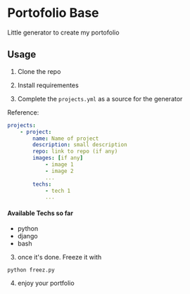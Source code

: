 # Portofolio Base

Little generator to create my portofolio

## Usage

1. Clone the repo
1. Install requirementes

2. Complete the `projects.yml` as a source for the generator

Reference:
```yaml
projects:
    - project:
        name: Name of project
        description: small description
        repo: link to repo (if any)
        images: [if any]
            - image 1
            - image 2
            ...
        techs:
            - tech 1
            ...
```
#### Available Techs so far

* python
* django
* bash

3. once it's done. Freeze it with

`python freez.py`

4. enjoy your portfolio
